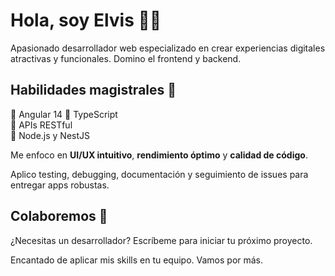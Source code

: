 # Hola, soy Elvis 👨‍💻

Apasionado desarrollador web especializado en crear experiencias digitales atractivas y funcionales. Domino el frontend y backend. 

## Habilidades magistrales 💪

🌟 Angular 14
🌟 TypeScript  
🌟 APIs RESTful  
🌟 Node.js y NestJS  

Me enfoco en **UI/UX intuitivo**, **rendimiento óptimo** y **calidad de código**.

Aplico testing, debugging, documentación y seguimiento de issues para entregar apps robustas.

## Colaboremos 🤝

¿Necesitas un desarrollador? Escríbeme para iniciar tu próximo proyecto. 

Encantado de aplicar mis skills en tu equipo. Vamos por más.
